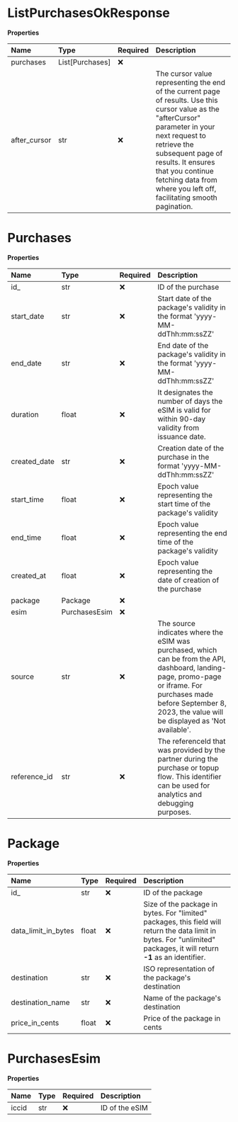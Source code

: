 # ListPurchasesOkResponse

**Properties**

| Name         | Type            | Required | Description                                                                                                                                                                                                                                                                                     |
| :----------- | :-------------- | :------- | :---------------------------------------------------------------------------------------------------------------------------------------------------------------------------------------------------------------------------------------------------------------------------------------------- |
| purchases    | List[Purchases] | ❌       |                                                                                                                                                                                                                                                                                                 |
| after_cursor | str             | ❌       | The cursor value representing the end of the current page of results. Use this cursor value as the "afterCursor" parameter in your next request to retrieve the subsequent page of results. It ensures that you continue fetching data from where you left off, facilitating smooth pagination. |

# Purchases

**Properties**

| Name         | Type          | Required | Description                                                                                                                                                                                                               |
| :----------- | :------------ | :------- | :------------------------------------------------------------------------------------------------------------------------------------------------------------------------------------------------------------------------ |
| id\_         | str           | ❌       | ID of the purchase                                                                                                                                                                                                        |
| start_date   | str           | ❌       | Start date of the package's validity in the format 'yyyy-MM-ddThh:mm:ssZZ'                                                                                                                                                |
| end_date     | str           | ❌       | End date of the package's validity in the format 'yyyy-MM-ddThh:mm:ssZZ'                                                                                                                                                  |
| duration     | float         | ❌       | It designates the number of days the eSIM is valid for within 90-day validity from issuance date.                                                                                                                         |
| created_date | str           | ❌       | Creation date of the purchase in the format 'yyyy-MM-ddThh:mm:ssZZ'                                                                                                                                                       |
| start_time   | float         | ❌       | Epoch value representing the start time of the package's validity                                                                                                                                                         |
| end_time     | float         | ❌       | Epoch value representing the end time of the package's validity                                                                                                                                                           |
| created_at   | float         | ❌       | Epoch value representing the date of creation of the purchase                                                                                                                                                             |
| package      | Package       | ❌       |                                                                                                                                                                                                                           |
| esim         | PurchasesEsim | ❌       |                                                                                                                                                                                                                           |
| source       | str           | ❌       | The source indicates where the eSIM was purchased, which can be from the API, dashboard, landing-page, promo-page or iframe. For purchases made before September 8, 2023, the value will be displayed as 'Not available'. |
| reference_id | str           | ❌       | The referenceId that was provided by the partner during the purchase or topup flow. This identifier can be used for analytics and debugging purposes.                                                                     |

# Package

**Properties**

| Name                | Type  | Required | Description                                                                                                                                                             |
| :------------------ | :---- | :------- | :---------------------------------------------------------------------------------------------------------------------------------------------------------------------- |
| id\_                | str   | ❌       | ID of the package                                                                                                                                                       |
| data_limit_in_bytes | float | ❌       | Size of the package in bytes. For "limited" packages, this field will return the data limit in bytes. For "unlimited" packages, it will return **-1** as an identifier. |
| destination         | str   | ❌       | ISO representation of the package's destination                                                                                                                         |
| destination_name    | str   | ❌       | Name of the package's destination                                                                                                                                       |
| price_in_cents      | float | ❌       | Price of the package in cents                                                                                                                                           |

# PurchasesEsim

**Properties**

| Name  | Type | Required | Description    |
| :---- | :--- | :------- | :------------- |
| iccid | str  | ❌       | ID of the eSIM |
